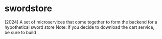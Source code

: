 # swordstore
(2024) A set of microservices that come together to form the backend for a hypothetical sword store
Note: if you decide to download the cart service, be sure to build
